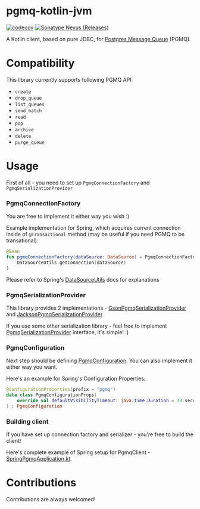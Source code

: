 # pgmq-kotlin-jvm

[![codecov](https://codecov.io/gh/vdsirotkin/pgmq-kotlin-jvm/graph/badge.svg?token=GAXNOBXHKX)](https://codecov.io/gh/vdsirotkin/pgmq-kotlin-jvm)
[![Sonatype Nexus (Releases)](https://img.shields.io/nexus/r/com.vdsirotkin.pgmq/pgmq-kotlin-jvm?server=https%3A%2F%2Foss.sonatype.org&label=central)](https://central.sonatype.com/artifact/com.vdsirotkin.pgmq/pgmq-kotlin-jvm)


A Kotlin client, based on pure JDBC, for [Postgres Message Queue](https://github.com/tembo-io/pgmq) (PGMQ).

# Compatibility

This library currently supports following PGMQ API:
* `create`
* `drop_queue`
* `list_queues`
* `send_batch`
* `read`
* `pop`
* `archive`
* `delete`
* `purge_queue`

# Usage

First of all - you need to set up `PgmqConnectionFactory` and `PgmqSerializationProvider`

### PgmqConnectionFactory

You are free to implement it either way you wish :) 

Example implementation for Spring, which acquires current connection inside of `@Transactional` method (may be useful if you need PGMQ to be transational):

```kotlin
@Bean
fun pgmqConnectionFactory(dataSource: DataSource) = PgmqConnectionFactory {
    DataSourceUtils.getConnection(dataSource)
} 
```

Please refer to Spring's [DataSourceUtils](https://docs.spring.io/spring-framework/docs/current/javadoc-api/org/springframework/jdbc/datasource/DataSourceUtils.html#getConnection(javax.sql.DataSource)) docs for explanations

### PgmqSerializationProvider

This library provides 2 implementations - [GsonPgmqSerializationProvider](src%2Fmain%2Fkotlin%2Fcom%2Fvdsirotkin%2Fpgmq%2Fserialization%2FGsonPgmqSerializationProvider.kt) and [JacksonPgmqSerializationProvider](src%2Fmain%2Fkotlin%2Fcom%2Fvdsirotkin%2Fpgmq%2Fserialization%2FJacksonPgmqSerializationProvider.kt)

If you use some other serialization library - feel free to implement [PgmqSerializationProvider](src%2Fmain%2Fkotlin%2Fcom%2Fvdsirotkin%2Fpgmq%2Fserialization%2FPgmqSerializationProvider.kt) interface, it's simple! :)

### PgmqConfiguration

Next step should be defining [PgmqConfiguration](src%2Fmain%2Fkotlin%2Fcom%2Fvdsirotkin%2Fpgmq%2Fconfig%2FPgmqConfiguration.kt). You can also implement it either way you want.

Here's an example for Spring's Configuration Properties:

```kotlin
@ConfigurationProperties(prefix = "pgmq")
data class PgmqConfigurationProps(
    override val defaultVisibilityTimeout: java.time.Duration = 30.seconds.toJavaDuration()
) : PgmqConfiguration
```

### Building client

If you have set up connection factory and serializer - you're free to build the client!

Here's complete example of Spring setup for PgmqClient - [SpringPgmqApplication.kt](src%2Ftest%2Fkotlin%2Fcom%2Fvdsirotkin%2Fpgmq%2Fspring%2FSpringPgmqApplication.kt).

# Contributions

Contributions are always welcomed!